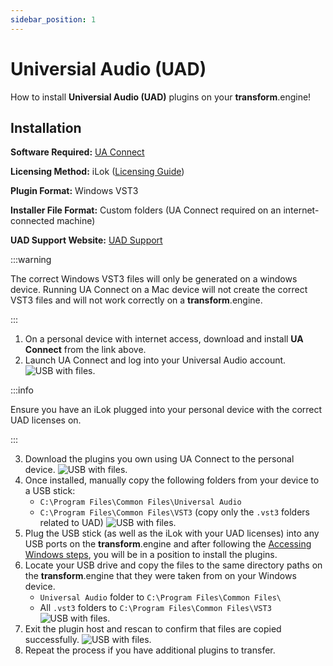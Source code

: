 ```yaml
---
sidebar_position: 1
---
```


# Universial Audio (UAD)

How to install **Universial Audio (UAD)** plugins on your **transform**.engine!

## Installation

**Software Required:** [UA Connect](https://www.uaudio.com/pages/download-ua-connect)  

**Licensing Method:** iLok ([Licensing Guide](../ilok.md))  

**Plugin Format:** Windows VST3  

**Installer File Format:** Custom folders (UA Connect required on an internet-connected machine)  

**UAD Support Website:** [UAD Support](https://help.uaudio.com/hc/en-us)

:::warning

The correct Windows VST3 files will only be generated on a windows device. Running UA Connect on a Mac device will not create the correct VST3 files and will not work correctly on a **transform**.engine.

:::

1. On a personal device with internet access, download and install **UA Connect** from the link above.
2. Launch UA Connect and log into your Universal Audio account.
![USB with files.](@site/static/img/UAD/Login.png)

:::info

Ensure you have an iLok plugged into your personal device with the correct UAD licenses on.

:::

3. Download the plugins you own using UA Connect to the personal device.
![USB with files.](@site/static/img/UAD/installed.png)
4. Once installed, manually copy the following folders from your device to a USB stick:
   - `C:\Program Files\Common Files\Universal Audio`  
   - `C:\Program Files\Common Files\VST3` (copy only the `.vst3` folders related to UAD)
![USB with files.](@site/static/img/UAD/fullUSB.png)
5. Plug the USB stick (as well as the iLok with your UAD licenses) into any USB ports on the **transform**.engine and after following the [Accessing Windows steps](../installation.md#accessing-the-plugin-host-to-install-plugins), you will be in a position to install the plugins.
6. Locate your USB drive and copy the files to the same directory paths on the **transform**.engine that they were taken from on your Windows device.
   - `Universal Audio` folder to `C:\Program Files\Common Files\`  
   - All `.vst3` folders to `C:\Program Files\Common Files\VST3`
![USB with files.](@site/static/img/UAD/PluginHost.png)
7. Exit the plugin host and rescan to confirm that files are copied successfully.
![USB with files.](@site/static/img/UAD/Finished.png)
8.  Repeat the process if you have additional plugins to transfer.

